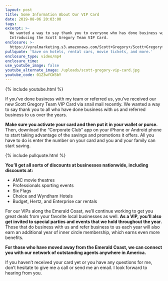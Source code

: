 ```yaml
---
layout: post
title: Some Information About Our VIP Card
date: 2019-08-06 20:03:00
tags:
excerpt: >-
  We wanted a way to say thank you to everyone who has done business with us.
  Introducing the Scott Gregory Team VIP Card.
enclosure: >-
  https://vyralmarketing.s3.amazonaws.com/Scott+Gregory+/Scott+Gregory+Real+Estate+_+Some+Information+About+Our+VIP+Card.mp4
pullquote: 'Save on hotels, rental cars, movie tickets, and more.'
enclosure_type: video/mp4
enclosure_time:
use_youtube_image: false
youtube_alternate_image: /uploads/scott-gregory-vip-card.jpg
youtube_code: 01Z3wYCW3bY
---
```


{% include youtube.html %}

If you’ve done business with my team or referred us, you’ve received our new Scott Gregory Team VIP Card via snail mail recently. We wanted a way to say thank you to all who have done business with us and referred business to us over the years.

**Make sure you activate your card and then put it in your wallet or purse.** Then, download the “Corporate Club” app on your iPhone or Android phone to start taking advantage of the savings and promotions it offers. All you have to do is enter the number on your card and you and your family can start saving.

{% include pullquote.html %}

**You’ll get all sorts of discounts at businesses nationwide, including discounts at:**

* AMC movie theatres
* Professionals sporting events
* Six Flags
* Choice and Wyndham Hotels
* Budget, Hertz, and Enterprise car rentals

For our VIPs along the Emerald Coast, we’ll continue working to get you great deals from your favorite local businesses as well. **As a VIP, you'll also get invited to special parties and events that we hold throughout the year.** Those that do business with us and refer business to us each year will also earn an additional year of inner circle membership, which earns even more benefits.

**For those who have moved away from the Emerald Coast, we can connect you with our network of outstanding agents anywhere in America.**

If you haven’t received your card yet or you have any questions for me, don’t hesitate to give me a call or send me an email. I look forward to hearing from you.<br>&nbsp;